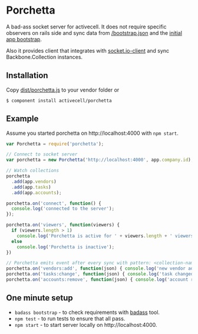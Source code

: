 # Porchetta

  A bad-ass socket server for activecell. It does not require specific observers on rails side and sync data from [/bootstrap.json](https://github.com/activecell/activecell/blob/master/app/views/home/bootstrap.json.erb) and the [initial app bootstrap](https://github.com/activecell/activecell/blob/master/app/views/home/index.html.erb).

  Also it provides client that integrates with [socket.io-client](https://github.com/LearnBoost/socket.io-client) and sync Backbone.Collection instances.

## Installation

  Copy [dist/porchetta.js](https://github.com/activecell/porchetta/blob/master/dist/porchetta.js) to your vendor folder or

    $ component install activecell/porchetta

## Example

  Assume you started porchetta on http://localhost:4000 with `npm start`.

```js
var Porchetta = require('porchetta');

// Connect to socket server
var porchetta = new Porchetta('http://localhost:4000', app.company.id);

// Watch collections
porchetta
  .add(app.vendors)
  .add(app.tasks)
  .add(app.accounts);

porchetta.on('connect', function() {
  console.log('connected to the server');
});

porchetta.on('viewers', function(viewers) {
  if (viewers.length > 1)
    console.log('Porchetta is active for ' + viewers.length + ' viewers');
  else
    console.log('Porchetta is inactive');
})

// Porchetta emits event after every sync with pattern: <collection-name>:<event>
porchetta.on('vendors:add', function(json) { console.log('new vendor added', json); });
porchetta.on('tasks:change', function(json) { console.log('task changed', json); });
porchetta.on('accounts:remove', function(json) { console.log('account removed', json); });
```

## One minute setup

  * `badass bootstrap` - to check requirements with [badass](https://github.com/activecell/badass) tool.
  * `npm test` - to run tests to ensure that all pass.
  * `npm start` - to start server locally on http://localhost:4000.
